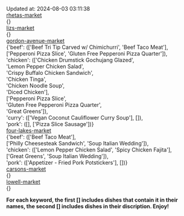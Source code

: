 Updated at: 2024-08-03 03:11:38  
[rhetas-market](https://wisc-housingdining.nutrislice.com/menu/rhetas-market/lunch/2024-08-03)  
{}  
[lizs-market](https://wisc-housingdining.nutrislice.com/menu/lizs-market/lunch/2024-08-03)  
{}  
[gordon-avenue-market](https://wisc-housingdining.nutrislice.com/menu/gordon-avenue-market/lunch/2024-08-03)  
{'beef': (['Beef Tri Tip Carved w/ Chimichurri', 'Beef Taco Meat'],  
          ['Pepperoni Pizza Slice', 'Gluten Free Pepperoni Pizza Quarter']),  
 'chicken': (['Chicken Drumstick Gochujang Glazed',  
              'Lemon Pepper Chicken Salad',  
              'Crispy Buffalo Chicken Sandwich',  
              'Chicken Tinga',  
              'Chicken Noodle Soup',  
              'Diced Chicken'],  
             ['Pepperoni Pizza Slice',  
              'Gluten Free Pepperoni Pizza Quarter',  
              'Great Greens']),  
 'curry': (['Vegan Coconut Cauliflower Curry Soup'], []),  
 'pork': ([], ['Pizza Slice Sausage'])}  
[four-lakes-market](https://wisc-housingdining.nutrislice.com/menu/four-lakes-market/lunch/2024-08-03)  
{'beef': (['Beef Taco Meat'],  
          ['Philly Cheesesteak Sandwich', 'Soup Italian Wedding']),  
 'chicken': (['Lemon Pepper Chicken Salad', 'Spicy Chicken Fajita'],  
             ['Great Greens', 'Soup Italian Wedding']),  
 'pork': (['Appetizer -  Fried Pork Potstickers'], [])}  
[carsons-market](https://wisc-housingdining.nutrislice.com/menu/carsons-market/lunch/2024-08-03)  
{}  
[lowell-market](https://wisc-housingdining.nutrislice.com/menu/lowell-market/lunch/2024-08-03)  
{}  
  
**For each keyword, the first [] includes dishes that contain it in their names, the second [] includes dishes in their discription. Enjoy!**  

